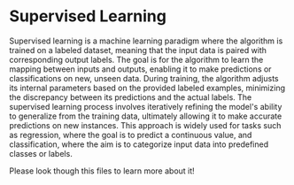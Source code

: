 # Supervised Learning

Supervised learning is a machine learning paradigm where the algorithm is trained on a labeled dataset, meaning that the input data is paired with corresponding output labels. The goal is for the algorithm to learn the mapping between inputs and outputs, enabling it to make predictions or classifications on new, unseen data. During training, the algorithm adjusts its internal parameters based on the provided labeled examples, minimizing the discrepancy between its predictions and the actual labels. The supervised learning process involves iteratively refining the model's ability to generalize from the training data, ultimately allowing it to make accurate predictions on new instances. This approach is widely used for tasks such as regression, where the goal is to predict a continuous value, and classification, where the aim is to categorize input data into predefined classes or labels.

Please look though this files to learn more about it!